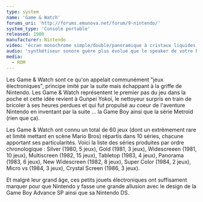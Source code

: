 ```yaml
---
type: system
name: 'Game & Watch'
forums_uri: 'http://forums.emunova.net/forum/9-nintendo/'
system_type: 'Console portable'
released: 1980
manufacturer: Nintendo
video: 'écran monochrome simple/double/panoramique à cristaux liquides, certaines séries étaient en couleurs'
audio: 'synthétiseur sonore guère plus évolué que le speaker de votre PC'
media:
  - ROM
---
```

Les Game & Watch sont ce qu'on appelait communément "jeux électroniques", principe imité par la suite mais échappant à la griffe de Nintendo.
Les Game & Watch représentent le premier pas du jeu dans la poche et cette idée revient à Gunpei Yokoi, le nettoyeur surpris en train de bricoler à ses heures perdues et qui fut propulsé au coeur de l'aventure Nintendo en inventant par la suite ... la Game Boy ainsi que la série Metroïd (rien que ça).

Les Game & Watch ont connu un total de 60 jeux (dont un extrêmement rare et limité mettant en scène Mario Bros) répartis dans 10 séries, chacune apportant ses particularités.
Voici la liste des séries produites par ordre chronologique : Silver (1980, 5 jeux), Gold (1981, 3 jeux), Widescreeen (1981, 10 jeux), Multiscreen (1982, 15 jeux), Tabletop (1983, 4 jeux), Panorama (1983, 6 jeux), New Widescreen (1982, 8 jeux), Super Color (1984, 2 jeux), Micro vs (1984, 3 jeux), Crystal Screen (1986, 3 jeux).

Et malgré leur grand âge, ces petits jouets électroniques ont suffisament marquer pour que Nintendo y fasse une grande allusion avec le design de la Game Boy Advance SP ainsi que sa Nintendo DS.